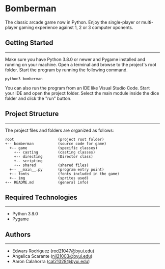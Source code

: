 # Bomberman
The classic arcade game now in Python. Enjoy the single-player or multi-player gaming experience against 1, 2 or 3 computer oponents.

## Getting Started
---
Make sure you have Python 3.8.0 or newer  and Pygame installed and running on your machine. Open a terminal and 
browse to the project's root folder. Start the program by running the following command.
```
python3 bomberman 
```
You can also run the program from an IDE like Visual Studio Code. Start your IDE and open the 
project folder. Select the main module inside the dice folder and click the "run" button.

## Project Structure
---
The project files and folders are organized as follows:
```
root                    (project root folder)
+-- bomberman           (source code for game)
  +-- game              (specific classes)
    +-- casting         (casting classes)
    +-- directing       (Director class)
    +-- scripting
    +-- shared          (shared files)
  +-- __main__.py       (program entry point)
  +-- fonts             (fonts included in the game)
  +-- img               (sprites used)
+-- README.md           (general info)
```

## Required Technologies
---
* Python 3.8.0
* Pygame

## Authors
---
* Edwars Rodriguez (rod21047@byui.edu)
* Angelica Scarante (nil21003@byui.edu)
* Aaron Calahorra (cal21028@byui.edu)
